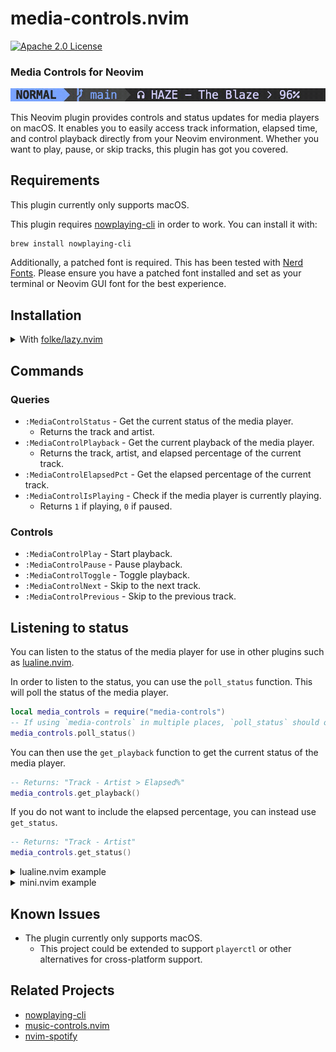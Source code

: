 # media-controls.nvim

[![Apache 2.0 License][license-shield]][license-url]

### Media Controls for Neovim

<img src="preview.gif" width="800em"/> <br>

This Neovim plugin provides controls and status updates for media players on macOS. It enables you to easily access track information, elapsed time, and control playback directly from your Neovim environment. Whether you want to play, pause, or skip tracks, this plugin has got you covered.

## Requirements

This plugin currently only supports macOS.

This plugin requires [nowplaying-cli](https://github.com/kirtan-shah/nowplaying-cli) in order to work. You can install it with:

```bash
brew install nowplaying-cli
```

Additionally, a patched font is required. This has been tested with [Nerd Fonts](https://www.nerdfonts.com/). Please ensure you have a patched font installed and set as your terminal or Neovim GUI font for the best experience.


## Installation

<details>
    <summary>With <a href="https://github.com/folke/lazy.nvim">folke/lazy.nvim</a></summary>

    ```lua
    { 'Vilos92/media-controls.nvim' }
    ```
</details>

## Commands

### Queries

- `:MediaControlStatus` - Get the current status of the media player.
  - Returns the track and artist.
- `:MediaControlPlayback` - Get the current playback of the media player.
  - Returns the track, artist, and elapsed percentage of the current track.
- `:MediaControlElapsedPct` - Get the elapsed percentage of the current track.
- `:MediaControlIsPlaying` - Check if the media player is currently playing.
  - Returns `1` if playing, `0` if paused.

### Controls

- `:MediaControlPlay` - Start playback.
- `:MediaControlPause` - Pause playback.
- `:MediaControlToggle` - Toggle playback.
- `:MediaControlNext` - Skip to the next track.
- `:MediaControlPrevious` - Skip to the previous track.

## Listening to status

You can listen to the status of the media player for use in other plugins such as [lualine.nvim](https://github.com/nvim-lualine/lualine.nvim).

In order to listen to the status, you can use the `poll_status` function. This will poll the status of the media player.

```lua
local media_controls = require("media-controls")
-- If using `media-controls` in multiple places, `poll_status` should only be called once.
media_controls.poll_status()
```

You can then use the `get_playback` function to get the current status of the media player.

```lua
-- Returns: "Track - Artist > Elapsed%"
media_controls.get_playback()
```

If you do not want to include the elapsed percentage, you can instead use `get_status`.

```lua
-- Returns: "Track - Artist"
media_controls.get_status()
```

<details>
<summary>lualine.nvim example</summary>

```lua
local media_controls = require("media-controls")
-- If using `media-controls` in multiple places, `poll_status` should only be called once.
media_controls.poll_status()

require("lualine").setup({
  options = { theme = "auto" },
  sections = {
    lualine_a = { "mode" },
    lualine_b = { "branch", "diff", "diagnostics" },
    lualine_c = {
      media_controls.get_playback(),
    },
    lualine_x = {
      "filename",
      "encoding",
      "fileformat",
      "filetype",
    },
    lualine_y = { "progress" },
    lualine_z = { "location" },
  },

  inactive_sections = {
    lualine_a = {},
    lualine_b = {},
    lualine_c = {
      media_controls.get_playback(),
    },
    lualine_x = { "filename", "location" },
    lualine_y = {},
    lualine_z = {},
  },
})
```
</details>

<details>
<summary>mini.nvim example</summary>

```lua
local media_controls = require("media-controls")
-- If using `media-controls` in multiple places, `poll_status` should only be called once.
media_controls.poll_status()

local footer = (function()
  local media_status = ""
  local timer = vim.loop.new_timer()

  timer:start(
    0,
    1000,
    vim.schedule_wrap(function()
      if vim.bo.filetype ~= "ministarter" then
        return
      end

      local new_media_status = media_controls.get_status()
      new_media_status = new_media_status or ""

      if new_media_status == media_status then
        return
      end

      media_status = new_media_status
      MiniStarter.refresh()
    end)
  )

  return function()
    return "Hello,\n\n📅 The current date is " .. os.date("%B %d, %Y") .. "\n\n" .. media_status
  end
end)()
```
</details>

## Known Issues

- The plugin currently only supports macOS.
  - This project could be extended to support `playerctl` or other alternatives for cross-platform support.

## Related Projects

- [nowplaying-cli](https://github.com/kirtan-shah/nowplaying-cli)
- [music-controls.nvim](https://github.com/AntonVanAssche/music-controls.nvim)
- [nvim-spotify](https://github.com/KadoBOT/nvim-spotify)

<!-- MARKDOWN LINKS & IMAGES -->

[license-shield]: https://img.shields.io/github/license/Vilos92/media-controls.nvim.svg?style=for-the-badge
[license-url]: https://github.com/Vilos92/media-controls.nvim/blob/main/LICENSE
